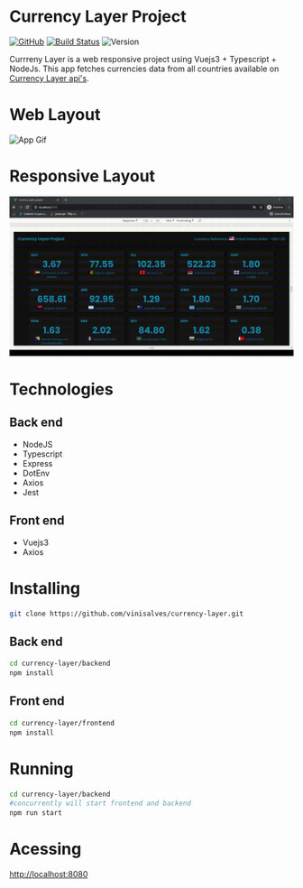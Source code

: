 # Currency Layer Project

[![GitHub](https://img.shields.io/github/license/vinisalves/currency-layer)](https://github.com/vinisalves/currency-layer/blob/main/LICENSE)
[![Build Status](https://travis-ci.com/vinisalves/currency-layer.svg?branch=main)](https://travis-ci.com/vinisalves/currency-layer)
![Version](https://img.shields.io/badge/dynamic/json?color=blue&label=currency-layer&query=version&url=https%3A%2F%2Fraw.githubusercontent.com%2Fvinisalves%2Fcurrency-layer%2Fmain%2Ffrontend%2Fpackage.json)

Currreny Layer is a web responsive project using Vuejs3 + Typescript + NodeJs.
This app fetches currencies data from all countries available on [Currency Layer api's](https://currencylayer.com/).

# Web Layout

![App Gif](./assets/app.gif "Web Layout")

# Responsive Layout

![App Gif](./assets/responsive.gif "Responsive Layout")

# Technologies

## Back end
+ NodeJS
+ Typescript
+ Express
+ DotEnv
+ Axios
+ Jest

## Front end
+ Vuejs3
+ Axios

# Installing
``` bash
git clone https://github.com/vinisalves/currency-layer.git
```
## Back end

```bash
cd currency-layer/backend
npm install
```
## Front end
```bash
cd currency-layer/frontend
npm install
```
# Running
``` bash
cd currency-layer/backend
#concurrently will start frontend and backend
npm run start
```

# Acessing

[http://localhost:8080](http://localhost:8080)



